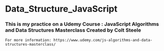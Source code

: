 # Data_Structure_JavaScript

### This is my practice on a Udemy Course : JavaScript Algorithms and Data Structures Masterclass Created by Colt Steele
    For more information: https://www.udemy.com/js-algorithms-and-data-structures-masterclass/

